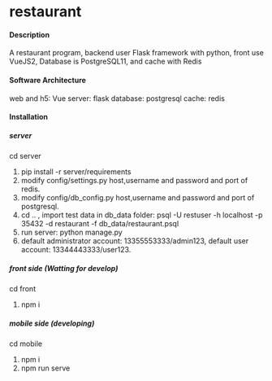 # restaurant

#### Description
A restaurant program, backend user Flask framework with python, front use VueJS2, Database is PostgreSQL11, and cache with Redis

#### Software Architecture
web and h5: Vue
server: flask
database: postgresql
cache: redis

#### Installation

##### server
cd server
1.  pip install -r server/requirements
2.  modify config/settings.py host,username and password and port of redis.
3.  modify config/db_config.py host,username and password and port of postgresql.
4.  cd .. , import test data in db_data folder: psql -U restuser -h localhost -p 35432 -d restaurant -f db_data/restaurant.psql
5.  run server: python manage.py
6.  default administrator account: 13355553333/admin123, default user account: 13344443333/user123.

##### front side (Watting for develop)
cd front
1.  npm i

##### mobile side (developing)
cd mobile
1.  npm i
2.  npm run serve
